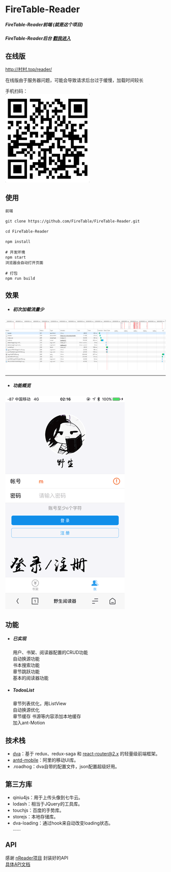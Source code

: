 # FireTable-Reader
##### FireTable-Reader前端 (就是这个项目)  
##### FireTable-Reader后台 [戳我进入](https://github.com/FireTable/FireTable_Reader_php)

## 在线版
http://村村.top/reader/   

在线版由于服务器问题，可能会导致请求后台过于缓慢，加载时间较长

手机扫码：  
![](/src/assets/show/qrcode.png)


## 使用
```
前端

git clone https://github.com/FireTable/FireTable-Reader.git

cd FireTable-Reader

npm install

# 开发环境
npm start
浏览器会自动打开页面

# 打包
npm run build

```

## 效果

  * ##### 初次加载流量少
  ![](/src/assets/show/加载.png)  

  ***
  * ##### 功能概览
  ![](/src/assets/show/reader.gif)


## 功能
* ##### 已实现
  用户、书架、阅读器配置的CRUD功能  
  自动换源功能  
  书本搜索功能  
  章节跳跃功能  
  基本的阅读器功能    

* ##### TodosList
  章节列表优化，用ListView  
  自动换源优化  
  章节缓存
  书源等内容添加本地缓存  
  加入ant-Motion  


## 技术栈
* [dva](https://github.com/dvajs/dva)：基于 redux、redux-saga 和 react-router@2.x 的轻量级前端框架。
* [antd-mobile](https://mobile.ant.design/index-cn)：阿里的移动UI库。
* .roadhog：dva自带的配置文件，json配置超级好用。

## 第三方库
* qiniu4js：用于上传头像到七牛云。
* lodash：相当于JQuery的工具库。
* touchjs：百度的手势库。
* storejs：本地存储库。
* dva-loading：通过hook来自动改变loading状态。  
……

## API
感谢 [nReader项目](https://github.com/zimplexing/vue-nReader) 封装好的API   
[具体API文档](https://github.com/zimplexing/vue-nReader/blob/master/doc/zhuishushenqi.md)

